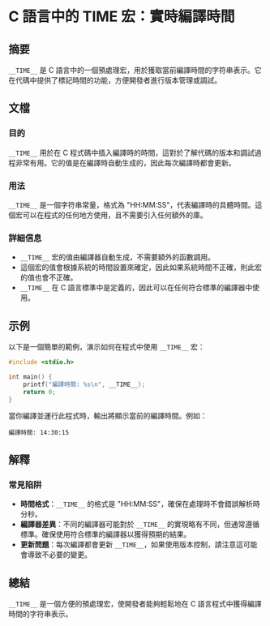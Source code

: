 <!--
Meta Description: # C 語言中的 __TIME__ 宏：實時編譯時間 ## 摘要 `__TIME__` 是 C 語言中的一個預處理宏，用於獲取當前編譯時間的字符串表示。它在代碼中提供了標記時間的功能，方便開發者進行版本管理或調試。 ## 文檔 ### 目的 `__TIME__` 用於在 C 程式碼中插入編譯時的時間...
Meta Keywords: __time__, 編譯時間, 語言中的, 實時編譯時間, 語言中的一個預處理宏
-->

# C 語言中的 __TIME__ 宏：實時編譯時間

## 摘要
`__TIME__` 是 C 語言中的一個預處理宏，用於獲取當前編譯時間的字符串表示。它在代碼中提供了標記時間的功能，方便開發者進行版本管理或調試。

## 文檔
### 目的
`__TIME__` 用於在 C 程式碼中插入編譯時的時間，這對於了解代碼的版本和調試過程非常有用。它的值是在編譯時自動生成的，因此每次編譯時都會更新。

### 用法
`__TIME__` 是一個字符串常量，格式為 "HH:MM:SS"，代表編譯時的具體時間。這個宏可以在程式的任何地方使用，且不需要引入任何額外的庫。

### 詳細信息
- `__TIME__` 宏的值由編譯器自動生成，不需要額外的函數調用。
- 這個宏的值會根據系統的時間設置來確定，因此如果系統時間不正確，則此宏的值也會不正確。
- `__TIME__` 在 C 語言標準中是定義的，因此可以在任何符合標準的編譯器中使用。

## 示例
以下是一個簡單的範例，演示如何在程式中使用 `__TIME__` 宏：

```c
#include <stdio.h>

int main() {
    printf("編譯時間: %s\n", __TIME__);
    return 0;
}
```

當你編譯並運行此程式時，輸出將顯示當前的編譯時間。例如：

```
編譯時間: 14:30:15
```

## 解釋
### 常見陷阱
- **時間格式**：`__TIME__` 的格式是 "HH:MM:SS"，確保在處理時不會錯誤解析時分秒。
- **編譯器差異**：不同的編譯器可能對於 `__TIME__` 的實現略有不同，但通常遵循標準。確保使用符合標準的編譯器以獲得預期的結果。
- **更新問題**：每次編譯都會更新 `__TIME__`，如果使用版本控制，請注意這可能會導致不必要的變更。

## 總結
`__TIME__` 是一個方便的預處理宏，使開發者能夠輕鬆地在 C 語言程式中獲得編譯時間的字符串表示。